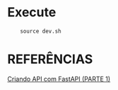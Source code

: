 # Execute
```
    source dev.sh
```  

# REFERÊNCIAS
[Criando API com FastAPI (PARTE 1)](https://www.youtube.com/watch?v=2MmmjUv_tRc)

